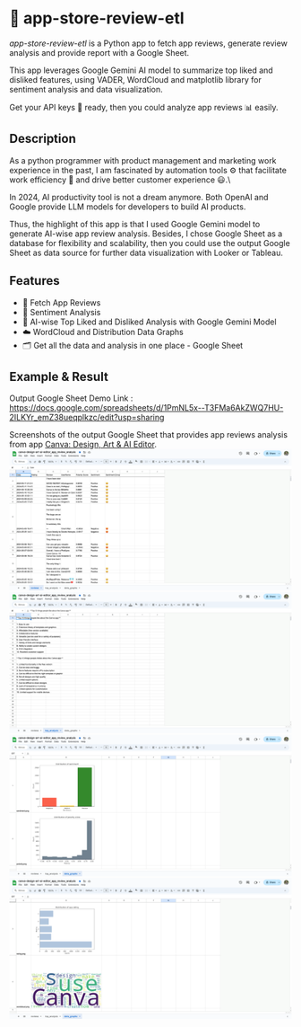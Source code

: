 # 📱 app-store-review-etl

[//]: # (![PyPI - Downloads]&#40;&#41;)

[//]: # (![PyPI - License]&#40;&#41;)

[//]: # (<a href="" /></a>)

*app-store-review-etl* is a Python app to fetch app reviews, generate review analysis and provide report with a Google Sheet. 

This app leverages Google Gemini AI model to summarize top liked and disliked features, using VADER, WordCloud and matplotlib library for sentiment analysis and data visualization.

Get your API keys 🔑 ready, then you could analyze app reviews 📊 easily.

## Description
As a python programmer with product management and marketing work experience in the past, I am fascinated by automation tools ⚙️ that facilitate work efficiency 🚀 and drive better customer experience 😃.\

In 2024, AI productivity tool is not a dream anymore. Both OpenAI and Google provide LLM models for developers to build AI products.

Thus, the highlight of this app is that I used Google Gemini model to generate AI-wise app review analysis.
Besides, I chose Google Sheet as a database for flexibility and scalability, then you could use the output Google Sheet as data source for further data visualization with Looker or Tableau.

## Features
- 💾 Fetch App Reviews
- 💛 Sentiment Analysis
- 🧠 AI-wise Top Liked and Disliked Analysis with Google Gemini Model 
- ☁️ WordCloud and Distribution Data Graphs
- 🗂️ Get all the data and analysis in one place - Google Sheet

## Example & Result

Output Google Sheet Demo Link : https://docs.google.com/spreadsheets/d/1PmNL5x--T3FMa6AkZWQ7HU-2ILKYr_emZ38ueqplkzc/edit?usp=sharing

Screenshots of the output Google Sheet that provides app reviews analysis from app [Canva: Design, Art & AI Editor](https://apps.apple.com/us/app/canva-design-art-ai-editor/id897446215).
![resultImage1](https://raw.githubusercontent.com/whygreedy/app-store-review-etl/main/images/result_p1.png)
![resultImage2](https://raw.githubusercontent.com/whygreedy/app-store-review-etl/main/images/result_p2.png)
![resultImage3](https://raw.githubusercontent.com/whygreedy/app-store-review-etl/main/images/result_p3.png)
![resultImage4](https://raw.githubusercontent.com/whygreedy/app-store-review-etl/main/images/result_p4.png)
